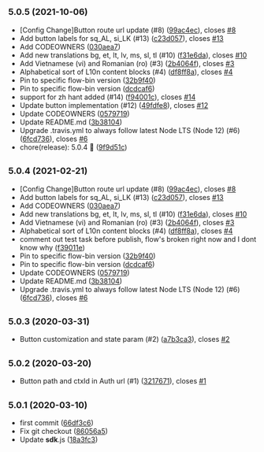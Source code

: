 ## <small>5.0.5 (2021-10-06)</small>

* [Config Change]Button route url update (#8) ([99ac4ec](https://github.paypal.com/paypal/paypal-auth/commit/99ac4ec)), closes [#8](https://github.paypal.com/paypal/paypal-auth/issues/8)
* Add button labels for sq_AL, si_LK (#13) ([c23d057](https://github.paypal.com/paypal/paypal-auth/commit/c23d057)), closes [#13](https://github.paypal.com/paypal/paypal-auth/issues/13)
* Add CODEOWNERS ([030aea7](https://github.paypal.com/paypal/paypal-auth/commit/030aea7))
* Add new translations bg, et, lt, lv, ms, sl, tl (#10) ([f31e6da](https://github.paypal.com/paypal/paypal-auth/commit/f31e6da)), closes [#10](https://github.paypal.com/paypal/paypal-auth/issues/10)
* Add Vietnamese (vi) and Romanian (ro) (#3) ([2b4064f](https://github.paypal.com/paypal/paypal-auth/commit/2b4064f)), closes [#3](https://github.paypal.com/paypal/paypal-auth/issues/3)
* Alphabetical sort of L10n content blocks (#4) ([df8ff8a](https://github.paypal.com/paypal/paypal-auth/commit/df8ff8a)), closes [#4](https://github.paypal.com/paypal/paypal-auth/issues/4)
* Pin to specific flow-bin version ([32b9f40](https://github.paypal.com/paypal/paypal-auth/commit/32b9f40))
* Pin to specific flow-bin version ([dcdcaf6](https://github.paypal.com/paypal/paypal-auth/commit/dcdcaf6))
* support for zh hant added (#14) ([f94001c](https://github.paypal.com/paypal/paypal-auth/commit/f94001c)), closes [#14](https://github.paypal.com/paypal/paypal-auth/issues/14)
* Update button implementation (#12) ([49fdfe8](https://github.paypal.com/paypal/paypal-auth/commit/49fdfe8)), closes [#12](https://github.paypal.com/paypal/paypal-auth/issues/12)
* Update CODEOWNERS ([0579719](https://github.paypal.com/paypal/paypal-auth/commit/0579719))
* Update README.md ([3b38104](https://github.paypal.com/paypal/paypal-auth/commit/3b38104))
* Upgrade .travis.yml to always follow latest Node LTS (Node 12) (#6) ([6fcd736](https://github.paypal.com/paypal/paypal-auth/commit/6fcd736)), closes [#6](https://github.paypal.com/paypal/paypal-auth/issues/6)
* chore(release): 5.0.4 :tada: ([9f9d51c](https://github.paypal.com/paypal/paypal-auth/commit/9f9d51c))



## <small>5.0.4 (2021-02-21)</small>

* [Config Change]Button route url update (#8) ([99ac4ec](http://github.paypal.com/paypal/paypal-auth/commit/99ac4ec)), closes [#8](http://github.paypal.com/paypal/paypal-auth/issues/8)
* Add button labels for sq_AL, si_LK (#13) ([c23d057](http://github.paypal.com/paypal/paypal-auth/commit/c23d057)), closes [#13](http://github.paypal.com/paypal/paypal-auth/issues/13)
* Add CODEOWNERS ([030aea7](http://github.paypal.com/paypal/paypal-auth/commit/030aea7))
* Add new translations bg, et, lt, lv, ms, sl, tl (#10) ([f31e6da](http://github.paypal.com/paypal/paypal-auth/commit/f31e6da)), closes [#10](http://github.paypal.com/paypal/paypal-auth/issues/10)
* Add Vietnamese (vi) and Romanian (ro) (#3) ([2b4064f](http://github.paypal.com/paypal/paypal-auth/commit/2b4064f)), closes [#3](http://github.paypal.com/paypal/paypal-auth/issues/3)
* Alphabetical sort of L10n content blocks (#4) ([df8ff8a](http://github.paypal.com/paypal/paypal-auth/commit/df8ff8a)), closes [#4](http://github.paypal.com/paypal/paypal-auth/issues/4)
* comment out test task before publish, flow's broken right now and I dont know why ([f39011e](http://github.paypal.com/paypal/paypal-auth/commit/f39011e))
* Pin to specific flow-bin version ([32b9f40](http://github.paypal.com/paypal/paypal-auth/commit/32b9f40))
* Pin to specific flow-bin version ([dcdcaf6](http://github.paypal.com/paypal/paypal-auth/commit/dcdcaf6))
* Update CODEOWNERS ([0579719](http://github.paypal.com/paypal/paypal-auth/commit/0579719))
* Update README.md ([3b38104](http://github.paypal.com/paypal/paypal-auth/commit/3b38104))
* Upgrade .travis.yml to always follow latest Node LTS (Node 12) (#6) ([6fcd736](http://github.paypal.com/paypal/paypal-auth/commit/6fcd736)), closes [#6](http://github.paypal.com/paypal/paypal-auth/issues/6)



## <small>5.0.3 (2020-03-31)</small>

* Button customization and state param (#2) ([a7b3ca3](http://github.paypal.com/paypal/paypal-auth/commit/a7b3ca3)), closes [#2](http://github.paypal.com/paypal/paypal-auth/issues/2)



## <small>5.0.2 (2020-03-20)</small>

* Button path and ctxId in Auth url (#1) ([3217671](http://github.paypal.com/paypal/paypal-auth/commit/3217671)), closes [#1](http://github.paypal.com/paypal/paypal-auth/issues/1)



## <small>5.0.1 (2020-03-10)</small>

* first commit ([66df3c6](http://github.paypal.com/paypal/paypal-auth/commit/66df3c6))
* Fix git checkout ([86056a5](http://github.paypal.com/paypal/paypal-auth/commit/86056a5))
* Update __sdk__.js ([18a3fc3](http://github.paypal.com/paypal/paypal-auth/commit/18a3fc3))




